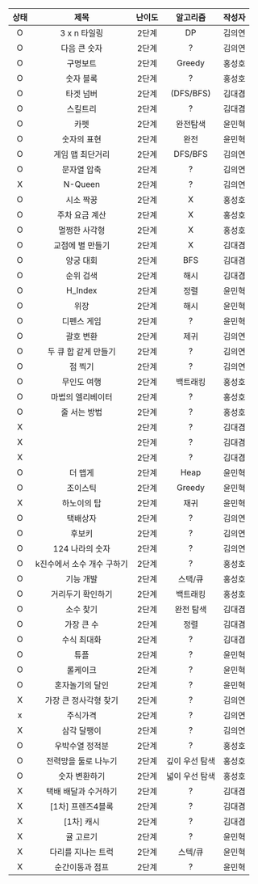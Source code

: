 |상태|제목|난이도|알고리즘|작성자  
|:---:|:---:|:---:|:---:|:---:|  
|O|3 x n 타일링|2단계|DP|김의연  
|O|다음 큰 숫자|2단계|?|김의연  
|O|구명보트|2단계|Greedy|홍성호
|O|숫자 블록|2단계|?|홍성호  
|O|타겟 넘버|2단계|(DFS/BFS)|김대겸
|O|스킬트리|2단계|?|김대겸  
|O|카펫|2단계|완전탐색|윤민혁
|O|숫자의 표현|2단계|완전|윤민혁
|O|게임 맵 최단거리|2단계|DFS/BFS|김의연  
|O|문자열 압축|2단계|?|김의연  
|X|N-Queen|2단계|?|김의연  
|O|시소 짝꿍|2단계|X|홍성호
|O|주차 요금 계산|2단계|X|홍성호
|O|멀쩡한 사각형|2단계|X|홍성호
|O|교점에 별 만들기|2단계|X|김대겸
|O|양궁 대회|2단계|BFS|김대겸  
|O|순위 검색|2단계|해시|김대겸  
|O|H_Index|2단계|정렬|윤민혁
|O|위장|2단계|해시|윤민혁
|O|디펜스 게임|2단계|?|윤민혁
|O|괄호 변환|2단계|제귀|김의연  
|O|두 큐 합 같게 만들기|2단계|?|김의연  
|O|점 찍기|2단계|?|김의연  
|O|무인도 여행|2단계|백트래킹|홍성호
|O|마법의 엘리베이터|2단계|?|홍성호
|O|줄 서는 방법|2단계|?|홍성호
|X| |2단계|?|김대겸
|X| |2단계|?|김대겸  
|X| |2단계|?|김대겸  
|O|더 맵게|2단계|Heap|윤민혁
|O|조이스틱|2단계|Greedy|윤민혁
|X|하노이의 탑|2단계|재귀|윤민혁
|O|택배상자|2단계|?|김의연  
|O|후보키|2단계|?|김의연  
|O|124 나라의 숫자|2단계|?|김의연  
|O|k진수에서 소수 개수 구하기|2단계|?|홍성호
|O|기능 개발|2단계|스택/큐|홍성호
|O|거리두기 확인하기|2단계|백트래킹|홍성호
|O|소수 찾기|2단계|완전 탐색|김대겸
|O|가장 큰 수|2단계|정렬|김대겸  
|O|수식 최대화|2단계|?|김대겸  
|O|튜플|2단계|?|윤민혁
|O|롤케이크|2단계|?|윤민혁
|O|혼자놀기의 달인|2단계|?|윤민혁
|X|가장 큰 정사각형 찾기|2단계|?|김의연  
|x|주식가격|2단계|?|김의연  
|X|삼각 달팽이|2단계|?|김의연  
|O|우박수열 정적분|2단계|?|홍성호
|O|전력망을 둘로 나누기|2단계|깊이 우선 탐색|홍성호
|O|숫자 변환하기|2단계|넓이 우선 탐색|홍성호
|X|택배 배달과 수거하기|2단계|?|김대겸
|X|[1차] 프렌즈4블록|2단계|?|김대겸  
|X|[1차] 캐시|2단계|?|김대겸  
|X|귤 고르기|2단계|?|윤민혁
|X|다리를 지나는 트럭|2단계|스텍/큐|윤민혁
|X|순간이동과 점프|2단계|?|윤민혁
